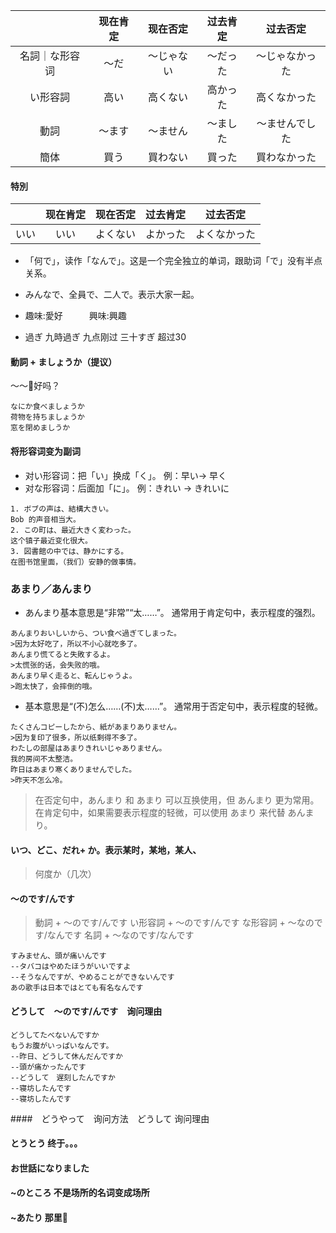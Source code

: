 |  | 现在肯定 | 现在否定 | 过去肯定 | 过去否定 |  
| :----: | :----: | :----: | :----: | :----: |
| 名詞｜な形容词 | ～だ | ～じゃない | ～だった | ～じゃなかった |
| い形容詞 | 高い | 高くない | 高かった | 高くなかった |
| 動詞 | ～ます | ～ません | ～ました | ～ませんでした |  
| 簡体 | 買う | 買わない | 買った | 買わなかった |  

#### 特別
|  | 现在肯定 | 现在否定 | 过去肯定 | 过去否定 |  
| :----: | :----: | :----: | :----: | :----: |
| いい | いい | よくない | よかった | よくなかった |


+ 「何で」，读作「なんで」。这是一个完全独立的单词，跟助词「で」没有半点关系。

+ みんなで、全員で、二人で。表示大家一起。

+ 趣味:愛好　　　興味:興趣

+ 過ぎ
九時過ぎ 九点刚过
三十すぎ 超过30　


#### 動詞 + ましょうか（提议）
～～好吗？
```
なにか食べましょうか
荷物を持ちましょうか
窓を閉めましうか
```

#### 将形容词变为副词
+ 对い形容词：把「い」换成「く」。
例：早い→ 早く
+ 对な形容词：后面加「に」。
例：きれい → きれいに
```
1. ボブの声は、結構大きい。
Bob 的声音相当大。
2. この町は、最近大きく変わった。
这个镇子最近变化很大。
3. 図書館の中では、静かにする。
在图书馆里面，（我们）安静的做事情。
```


### あまり／あんまり

+ あんまり基本意思是“非常”“太……”。
通常用于肯定句中，表示程度的强烈。
```
あんまりおいしいから、つい食べ過ぎてしまった。
>因为太好吃了，所以不小心就吃多了。
あんまり慌てると失敗するよ。
>太慌张的话，会失败的哦。
あんまり早く走ると、転んじゃうよ。
>跑太快了，会摔倒的哦。
```
+ 基本意思是“(不)怎么……(不)太……”。
通常用于否定句中，表示程度的轻微。
```
たくさんコピーしたから、紙があまりありません。
>因为复印了很多，所以纸剩得不多了。
わたしの部屋はあまりきれいじゃありません。
我的房间不太整洁。
昨日はあまり寒くありませんでした。
>昨天不怎么冷。
```
> 在否定句中，あんまり 和 あまり 可以互换使用，但 あんまり 更为常用。  
> 在肯定句中，如果需要表示程度的轻微，可以使用 あまり 来代替 あんまり。  

#### いつ、どこ、だれ+ か。表示某时，某地，某人、
> 何度か（几次）

#### ～のです/んです
> 動詞 + ～のです/んです
> い形容詞 + ～のです/んです
> な形容詞 + ～なのです/なんです
> 名詞 + ～なのです/なんです
```
すみません、頭が痛いんです
--タバコはやめたほうがいいですよ
--そうなんですが、やめることができないんです
あの歌手は日本ではとても有名なんです
```

#### どうして　～のです/んです　询问理由
```
どうしてたべないんですか
もうお腹がいっぱいなんです。
--昨日、どうして休んだんですか
--頭が痛かったんです
--どうして　遅刻したんですか
--寝坊したんです
--寝坊したんです
```

####　どうやって　询问方法　どうして 询问理由

#### とうとう 终于。。。

#### お世話になりました

#### ~のところ 不是场所的名词变成场所

#### ~あたり  那里